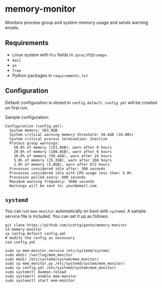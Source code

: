 # memory-monitor

Monitors process group and system memory usage and sends warning emails.

## Requirements

* Linux system with `Pss` fields in `/proc/PID/smaps`
* `mail`
* `ps`
* `free`
* Python packages in `requirements.txt`

## Configuration

Default configuration is stored in `config.default`. `config.yml` will be created on first run.

Sample configuration:

```
Configuration (config.yml):
  System memory: 503.8GB
  System critical warning memory threshold: 50.4GB (10.00%)
  System critical process termination: Inactive
  Process group warnings:
    50.0% of memory (251.9GB), warn after 0 hours
    20.0% of memory (100.8GB), warn after 6 hours
    10.0% of memory (50.4GB), warn after 24 hours
    5.0% of memory (25.2GB), warn after 168 hours
    1.0% of memory (5.0GB), warn after 672 hours
  Processes considered idle after: 360 seconds
  Processes considered idle with CPU usage less than: 5.0%
  Processes polled every: 600 seconds
  Maximum warning frequency: 3600 seconds
  Warnings will be sent to: your@email.com
```

## `systemd`

You can run `mem-monitor` automatically on boot with `systemd`. A sample service file is included. You can set it up as follows:

```
git clone https://github.com/scottgigante/memory-monitor
cd memory-monitor
cp config.default config.yml
# modify the config as necessary
vim config.yml

sudo cp mem-monitor.service /etc/systemd/system/
sudo mkdir /var/log/mem_monitor
sudo mkdir /etc/systemd/system/mem_monitor/
sudo cp mem_monitor.py /etc/systemd/system/mem_monitor/
sudo cp config.yml /etc/systemd/system/mem_monitor/
sudo systemctl daemon-reload
sudo systemctl enable mem-monitor
sudo systemctl start mem-monitor
```
